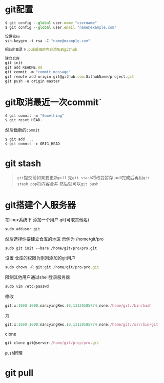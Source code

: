 # git配置
```javascript
$ git config --global user.name "username"
$ git config --global user.email "name@example.com"

设置密码
ssh-keygen -t rsa -C "name@example.com"

把ssh目录下.pub后缀的内容添加到github

建立仓库
git init
git add README.md
git commit -m "commit message"
git remote add origin git@github.com:GithubName/project.git
git push -u origin master
```
# git取消最近一次commit`

```javascript
$ git commit -m "Something"            
$ git reset HEAD~                                          
```

然后做新的`commit`

```javascript
$ git add ...                                              
$ git commit -c ORIG_HEAD 
```
# git stash

>	`git`提交前如果要更新`pull`
>	先`git stash`将改变暂存
>	pull完成后再用`git stash pop`将内容合并
>	然后就可以`git push`


# git搭建个人服务器

在linux系统下 添加一个用户 git(可取其他名)
```javascript
sudo adduser git
```
然后选择你要建立仓库的地区 示例为 /home/git/pro
```javascirpt
sudo git init --bare /home/git/pro/pro.git
```
设置 仓库的权限为刚刚添加的git用户
```javascript
sudo chown -R git:git /home/git/pro/pro.git
```
限制其他用户通过shell登录服务器
```javascript
sudo vim /etc/passwd
```
修改
```javascript
git:x:1000:1000:nancyingRes,10,13129585774,none:/home/git:/bin/bash
```
为
```javascript
git:x:1000:1000:nancyingRes,10,13129585774,none:/home/git:/usr/bin/git-shell
```

clone
```javascript
git clone git@server:/home/git/prop/pro.git
```
`push`同理

# git pull